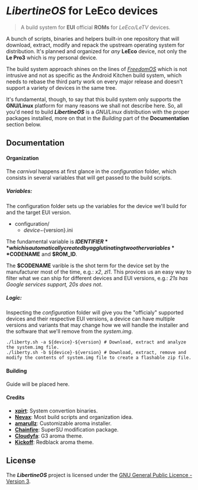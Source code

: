 _**LibertineOS**_ for LeEco devices
==========================

> A build system for **EUI** official **ROMs** for _LeEco/LeTV_ devices.

A bunch of scripts, binaries and helpers built-in one repository that will download, extract, modify and repack the upstream operating system for distribution. It's planned and organized for _any_ **LeEco** device, not only the **Le Pro3** which is my personal device.

The build system approach shines on the lines of [_FreedomOS_](https://gitlab.com/Nevax/FreedomOS) which is not intrusive and not as specific as the Android Kitchen build system, which needs to rebase the third party work on every major release and doesn't support a variety of devices in the same tree.

It's fundamental, though, to say that this build system only supports the **GNU/Linux** platform for many reasons we shall not describe here. So, all you'd need to build **_LibertineOS_** is a _GNU/Linux_ distribution with the proper packages installed, more on that in the _Building_ part of the **Documentation** section below.

## Documentation

#### Organization

The _carnival_ happens at first glance in the _configuration_ folder, which consists in several variables that will get passed to the build scripts.

##### Variables:

The configuration folder sets up the variables for the device we'll build for and the target EUI version.

- configuration/
  - ${device}-${version}.ini

The fundamental variable is **$IDENTIFIER** which is automatically created by agglutinating two other variables **$CODENAME** and **$ROM_ID**.

The **$CODENAME** varible is the shot term for the device set by the manufacturer most of the time, e.g.: _x2_, _zl1_. This provices us an easy way to filter what we can ship for different devices and EUI versions, e.g.: _21s has Google services support, 20s does not_.

##### Logic:

Inspecting the _configuration_ folder will give you the "officialy" supported devices and their respective EUI versions, a device can have multiple versions and variants that may change how we will handle the installer and the software that we'll remove from the _system.img_.

    ./liberty.sh -a ${device}-${version} # Download, extract and analyze the system.img file.
    ./liberty.sh -b ${device}-${version} # Download, extract, remove and modify the contents of system.img file to create a flashable zip file.

#### Building

Guide will be placed here.

#### Credits

- [**xpirt**](https://github.com/xpirt): System convertion binaries.
- [**Nevax**](https://github.com/Nevax07): Most build scripts and organization idea.
- [**amarullz**](https://github.com/amarullz): Customizable aroma installer.
- [**Chainfire**](https://github.com/Chainfire): SuperSU modification package.
- [**Cloudyfa**](https://github.com/Cloudyfa): G3 aroma theme.
- [**Kickoff**](https://github.com/Kickoff): Redblack aroma theme.

## License

The **_LibertineOS_** project is licensed under the [GNU General Public Licence - Version 3](license.md).
